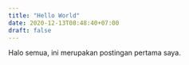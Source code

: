 ```yaml
---
title: "Hello World"
date: 2020-12-13T08:48:40+07:00
draft: false
---
```


Halo semua, ini merupakan postingan pertama saya.